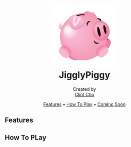 <h1 align="center">
   <br>
   <img src="https://github.com/clint-chu/JigglyPiggy/blob/master/frontend/images/JigglyPiggy.jpg" alt="JigglyPiggy" width="200">
   <br>
   JigglyPiggy
   <br>
</h1>

<p align="center">
   Created by
   <br>
   <a href="https://github.com/clint-chu">Clint Chu</a>
   <br>
</p>

<p align="center">
   <a href="#features">Features</a> •
   <a href="#how-to-play">How To Play</a> •
   <a href="#features-coming-soon">Coming Soon</a>
</p>

## Features

## How To PLay